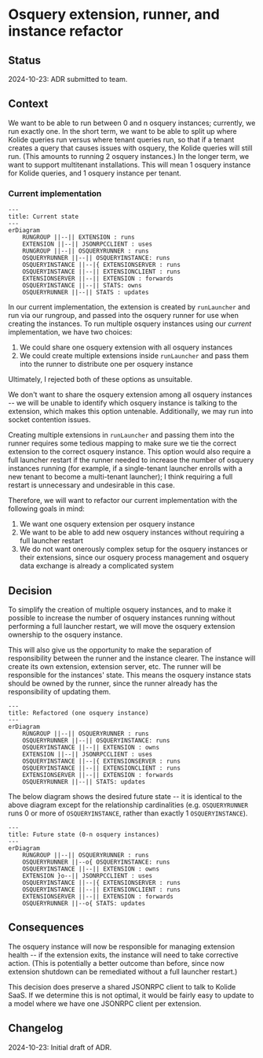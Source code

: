 # Osquery extension, runner, and instance refactor

## Status

2024-10-23: ADR submitted to team.

## Context

We want to be able to run between 0 and n osquery instances; currently, we run exactly one. In the short term, we want to be able to split up where Kolide queries run versus where tenant queries run, so that if a tenant creates a query that causes issues with osquery, the Kolide queries will still run. (This amounts to running 2 osquery instances.) In the longer term, we want to support multitenant installations. This will mean 1 osquery instance for Kolide queries, and 1 osquery instance per tenant.

### Current implementation

```mermaid
---
title: Current state
---
erDiagram
    RUNGROUP ||--|| EXTENSION : runs
    EXTENSION ||--|| JSONRPCCLIENT : uses
    RUNGROUP ||--|| OSQUERYRUNNER : runs
    OSQUERYRUNNER ||--|| OSQUERYINSTANCE: runs
    OSQUERYINSTANCE ||--|{ EXTENSIONSERVER : runs
    OSQUERYINSTANCE ||--|| EXTENSIONCLIENT : runs
    EXTENSIONSERVER ||--|| EXTENSION : forwards
    OSQUERYINSTANCE ||--|| STATS: owns
    OSQUERYRUNNER ||--|| STATS : updates
```

In our current implementation, the extension is created by `runLauncher` and run via our rungroup, and passed into the osquery runner for use when creating the instances. To run multiple osquery instances using our _current_ implementation, we have two choices:

1. We could share one osquery extension with all osquery instances
2. We could create multiple extensions inside `runLauncher` and pass them into the runner to distribute one per osquery instance

Ultimately, I rejected both of these options as unsuitable.

We don't want to share the osquery extension among all osquery instances -- we will be unable to identify which osquery instance is talking to the extension, which makes this option untenable. Additionally, we may run into socket contention issues.

Creating multiple extensions in `runLauncher` and passing them into the runner requires some tedious mapping to make sure we tie the correct extension to the correct osquery instance. This option would also require a full launcher restart if the runner needed to increase the number of osquery instances running (for example, if a single-tenant launcher enrolls with a new tenant to become a multi-tenant launcher); I think requiring a full restart is unnecessary and undesirable in this case.

Therefore, we will want to refactor our current implementation with the following goals in mind:

1. We want one osquery extension per osquery instance
2. We want to be able to add new osquery instances without requiring a full launcher restart
3. We do not want onerously complex setup for the osquery instances or their extensions, since our osquery process management and osquery data exchange is already a complicated system

## Decision

To simplify the creation of multiple osquery instances, and to make it possible to increase the number of osquery instances running without performing a full launcher restart, we will move the osquery extension ownership to the osquery instance.

This will also give us the opportunity to make the separation of responsibility between the runner and the instance clearer. The instance will create its own extension, extension server, etc. The runner will be responsible for the instances' state. This means the osquery instance stats should be owned by the runner, since the runner already has the responsibility of updating them.

```mermaid
---
title: Refactored (one osquery instance)
---
erDiagram
    RUNGROUP ||--|| OSQUERYRUNNER : runs
    OSQUERYRUNNER ||--|| OSQUERYINSTANCE: runs
    OSQUERYINSTANCE ||--|| EXTENSION : owns
    EXTENSION ||--|| JSONRPCCLIENT : uses
    OSQUERYINSTANCE ||--|{ EXTENSIONSERVER : runs
    OSQUERYINSTANCE ||--|| EXTENSIONCLIENT : runs
    EXTENSIONSERVER ||--|| EXTENSION : forwards
    OSQUERYRUNNER ||--|| STATS: updates
```

The below diagram shows the desired future state -- it is identical to the above diagram except for the relationship cardinalities (e.g. `OSQUERYRUNNER` runs 0 or more of `OSQUERYINSTANCE`, rather than exactly 1 `OSQUERYINSTANCE`).

```mermaid
---
title: Future state (0-n osquery instances)
---
erDiagram
    RUNGROUP ||--|| OSQUERYRUNNER : runs
    OSQUERYRUNNER ||--o{ OSQUERYINSTANCE: runs
    OSQUERYINSTANCE ||--|| EXTENSION : owns
    EXTENSION }o--|| JSONRPCCLIENT : uses
    OSQUERYINSTANCE ||--|{ EXTENSIONSERVER : runs
    OSQUERYINSTANCE ||--|| EXTENSIONCLIENT : runs
    EXTENSIONSERVER ||--|| EXTENSION : forwards
    OSQUERYRUNNER ||--o{ STATS: updates
```

## Consequences

The osquery instance will now be responsible for managing extension health -- if the extension exits, the instance will need to take corrective action. (This is potentially a better outcome than before, since now extension shutdown can be remediated without a full launcher restart.)

This decision does preserve a shared JSONRPC client to talk to Kolide SaaS. If we determine this is not optimal, it would be fairly easy to update to a model where we have one JSONRPC client per extension.

## Changelog

2024-10-23: Initial draft of ADR.
